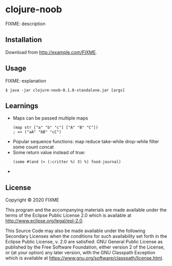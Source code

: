 # clojure-noob

FIXME: description

## Installation

Download from http://example.com/FIXME.

## Usage

FIXME: explanation

    $ java -jar clojure-noob-0.1.0-standalone.jar [args]

## Learnings
* Maps can be passed multiple maps  
  ```
  (map str ["a" "b" "c"] ["A" "B" "C"])
  ; => ("aA" "bB" "cC")
  ```
* Popular sequence functions: map reduce take-while drop-while filter some count concat
* Some return value instead of true:
  ```$xslt
  (some #(and (> (:critter %) 3) %) food-journal)
  ```
* 

## License

Copyright © 2020 FIXME

This program and the accompanying materials are made available under the
terms of the Eclipse Public License 2.0 which is available at
http://www.eclipse.org/legal/epl-2.0.

This Source Code may also be made available under the following Secondary
Licenses when the conditions for such availability set forth in the Eclipse
Public License, v. 2.0 are satisfied: GNU General Public License as published by
the Free Software Foundation, either version 2 of the License, or (at your
option) any later version, with the GNU Classpath Exception which is available
at https://www.gnu.org/software/classpath/license.html.
